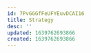 ```yaml
---
id: 7PvGGGfFeUFYEuvDCAI16
title: Strategy
desc: ''
updated: 1639762693866
created: 1639762693866
---
```



